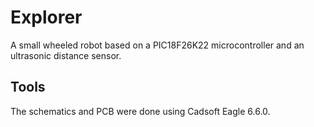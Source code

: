 # Explorer
A small wheeled robot based on a PIC18F26K22 microcontroller and an ultrasonic distance sensor.

## Tools
The schematics and PCB were done using Cadsoft Eagle 6.6.0.
